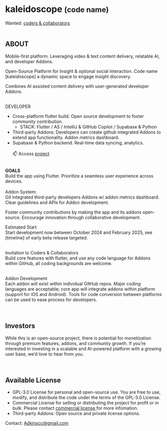 # kaleidoscope <small>(code name)</small>
Wanted: <a href="mailto: support@bowhip.org">coders & collaborators</a> <!--to help shape and grow this innovative project.-->
<br>
<br>
## ABOUT
Mobile-first platform. Leveraging video & text content delivery, relatable AI, and developer Addons. 
<br>

Open-Source Platform for Insight & optional social interaction. Code name [kaleidoscope] a dynamic space to engage insight discovery.
<br>

Combines AI assisted content delivery with user-generated developer Addons.
<br><br>

DEVELOPER
 - Cross-platform flutter build. Open source development to foster community contribution.
      - STACK: Flutter / AS / IntelliJ & GitHub Copilot / Supabase & Python
 - Third-party Addons: Developers can create github integrated Addons to extend app functionality.  Addon metrics dashboard.
 - Supabase & Python backend. Real-time data syncing, analytics.
 <br><br>
    📫 Access <a href="mailto: support@bowhip.org">project</a>
<br><br>

<b>GOALS</b><br>
Build the app using Flutter.
Prioritize a seamless user experience across devices.
<br><br>
Addon System:<br>
Git integrated third-party developers Addons w/ addon metrics dashboard.
Clear guidelines and APIs for Addon development.
<br>
<!--Backend Features:
Secure, scalable infrastructure.
Real-time data syncing.
Built-in analytics to track usage and performance.
Open-Source Approach:-->

Foster community contributions by making the app and its addons open-source.
Encourage innovation through collaborative development.


Estimated Start <br>
Start development now between October 2024 and February 2025, see [timeline] of early beta release targeted.
<br><br>

Invitation to Coders & Collaborators<br>
Build core features with flutter, and use any code language for Addons within GitHub, all coding backgrounds are welcome.
<br><br>

Addon Development<br>
Each addon will exist within individual GitHub repos. Major coding languages are acceptable; core app will integrate addons within platform (support for iOS and Android). Tools for code conversion between platforms can be used to ease process for developers.
<br><br><br>


## Investors<br>
While this is an open-source project, there is potential for monetization through premium features, addons, and community growth. If you’re interested in investing in a scalable and AI-powered platform with a growing user base, we’d love to hear from you.
<br><br>
<br>

## Available License
- GPL-3.0 License for personal and open-source use. You are free to use, modify, and distribute the code under the terms of the GPL-3.0 License.
- Commercial License for selling or distributing the project for profit or in bulk. Please contact <a href="mailto: support@bowhip.org">commercial license </a> for more infomation.
- Third-party Addons: Open source and private license options. 


Contact: Adkinscc@gmail.com<br>

